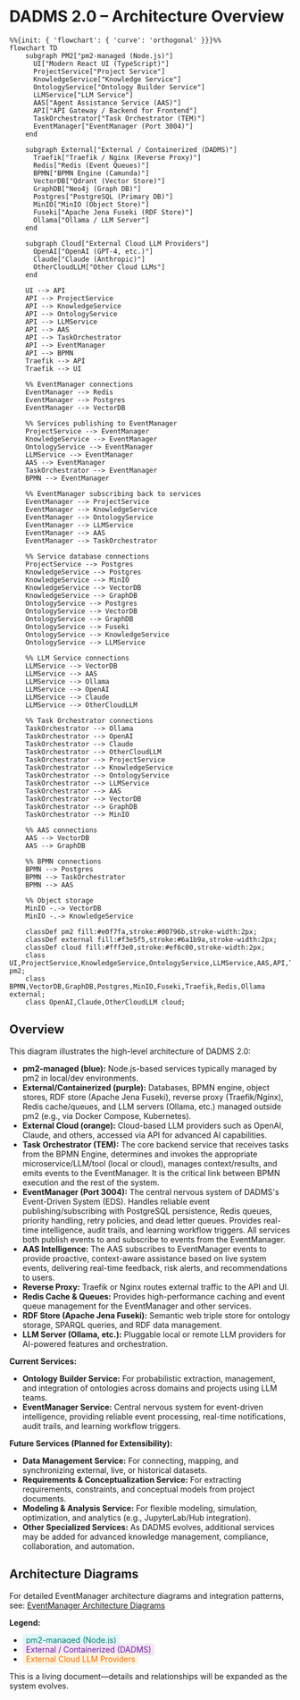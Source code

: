 # DADMS 2.0 – Architecture Overview

```mermaid
%%{init: { 'flowchart': { 'curve': 'orthogonal' }}}%%
flowchart TD
    subgraph PM2["pm2-managed (Node.js)"]
      UI["Modern React UI (TypeScript)"]
      ProjectService["Project Service"]
      KnowledgeService["Knowledge Service"]
      OntologyService["Ontology Builder Service"]
      LLMService["LLM Service"]
      AAS["Agent Assistance Service (AAS)"]
      API["API Gateway / Backend for Frontend"]
      TaskOrchestrator["Task Orchestrator (TEM)"]
      EventManager["EventManager (Port 3004)"]
    end

    subgraph External["External / Containerized (DADMS)"]
      Traefik["Traefik / Nginx (Reverse Proxy)"]
      Redis["Redis (Event Queues)"]
      BPMN["BPMN Engine (Camunda)"]
      VectorDB["Qdrant (Vector Store)"]
      GraphDB["Neo4j (Graph DB)"]
      Postgres["PostgreSQL (Primary DB)"]
      MinIO["MinIO (Object Store)"]
      Fuseki["Apache Jena Fuseki (RDF Store)"]
      Ollama["Ollama / LLM Server"]
    end

    subgraph Cloud["External Cloud LLM Providers"]
      OpenAI["OpenAI (GPT-4, etc.)"]
      Claude["Claude (Anthropic)"]
      OtherCloudLLM["Other Cloud LLMs"]
    end

    UI --> API
    API --> ProjectService
    API --> KnowledgeService
    API --> OntologyService
    API --> LLMService
    API --> AAS
    API --> TaskOrchestrator
    API --> EventManager
    API --> BPMN
    Traefik --> API
    Traefik --> UI
    
    %% EventManager connections
    EventManager --> Redis
    EventManager --> Postgres
    EventManager --> VectorDB
    
    %% Services publishing to EventManager
    ProjectService --> EventManager
    KnowledgeService --> EventManager
    OntologyService --> EventManager
    LLMService --> EventManager
    AAS --> EventManager
    TaskOrchestrator --> EventManager
    BPMN --> EventManager
    
    %% EventManager subscribing back to services
    EventManager --> ProjectService
    EventManager --> KnowledgeService
    EventManager --> OntologyService
    EventManager --> LLMService
    EventManager --> AAS
    EventManager --> TaskOrchestrator
    
    %% Service database connections
    ProjectService --> Postgres
    KnowledgeService --> Postgres
    KnowledgeService --> MinIO
    KnowledgeService --> VectorDB
    KnowledgeService --> GraphDB
    OntologyService --> Postgres
    OntologyService --> VectorDB
    OntologyService --> GraphDB
    OntologyService --> Fuseki
    OntologyService --> KnowledgeService
    OntologyService --> LLMService
    
    %% LLM Service connections
    LLMService --> VectorDB
    LLMService --> AAS
    LLMService --> Ollama
    LLMService --> OpenAI
    LLMService --> Claude
    LLMService --> OtherCloudLLM
    
    %% Task Orchestrator connections
    TaskOrchestrator --> Ollama
    TaskOrchestrator --> OpenAI
    TaskOrchestrator --> Claude
    TaskOrchestrator --> OtherCloudLLM
    TaskOrchestrator --> ProjectService
    TaskOrchestrator --> KnowledgeService
    TaskOrchestrator --> OntologyService
    TaskOrchestrator --> LLMService
    TaskOrchestrator --> AAS
    TaskOrchestrator --> VectorDB
    TaskOrchestrator --> GraphDB
    TaskOrchestrator --> MinIO
    
    %% AAS connections
    AAS --> VectorDB
    AAS --> GraphDB
    
    %% BPMN connections
    BPMN --> Postgres
    BPMN --> TaskOrchestrator
    BPMN --> AAS
    
    %% Object storage
    MinIO -.-> VectorDB
    MinIO -.-> KnowledgeService

    classDef pm2 fill:#e0f7fa,stroke:#00796b,stroke-width:2px;
    classDef external fill:#f3e5f5,stroke:#6a1b9a,stroke-width:2px;
    classDef cloud fill:#fff3e0,stroke:#ef6c00,stroke-width:2px;
    class UI,ProjectService,KnowledgeService,OntologyService,LLMService,AAS,API,TaskOrchestrator,EventManager pm2;
    class BPMN,VectorDB,GraphDB,Postgres,MinIO,Fuseki,Traefik,Redis,Ollama external;
    class OpenAI,Claude,OtherCloudLLM cloud;
```

## Overview

This diagram illustrates the high-level architecture of DADMS 2.0:
- **pm2-managed (blue):** Node.js-based services typically managed by pm2 in local/dev environments.
- **External/Containerized (purple):** Databases, BPMN engine, object stores, RDF store (Apache Jena Fuseki), reverse proxy (Traefik/Nginx), Redis cache/queues, and LLM servers (Ollama, etc.) managed outside pm2 (e.g., via Docker Compose, Kubernetes).
- **External Cloud (orange):** Cloud-based LLM providers such as OpenAI, Claude, and others, accessed via API for advanced AI capabilities.
- **Task Orchestrator (TEM):** The core backend service that receives tasks from the BPMN Engine, determines and invokes the appropriate microservice/LLM/tool (local or cloud), manages context/results, and emits events to the EventManager. It is the critical link between BPMN execution and the rest of the system.
- **EventManager (Port 3004):** The central nervous system of DADMS's Event-Driven System (EDS). Handles reliable event publishing/subscribing with PostgreSQL persistence, Redis queues, priority handling, retry policies, and dead letter queues. Provides real-time intelligence, audit trails, and learning workflow triggers. All services both publish events to and subscribe to events from the EventManager.
- **AAS Intelligence:** The AAS subscribes to EventManager events to provide proactive, context-aware assistance based on live system events, delivering real-time feedback, risk alerts, and recommendations to users.
- **Reverse Proxy:** Traefik or Nginx routes external traffic to the API and UI.
- **Redis Cache & Queues:** Provides high-performance caching and event queue management for the EventManager and other services.
- **RDF Store (Apache Jena Fuseki):** Semantic web triple store for ontology storage, SPARQL queries, and RDF data management.
- **LLM Server (Ollama, etc.):** Pluggable local or remote LLM providers for AI-powered features and orchestration.

**Current Services:**
- **Ontology Builder Service:** For probabilistic extraction, management, and integration of ontologies across domains and projects using LLM teams.
- **EventManager Service:** Central nervous system for event-driven intelligence, providing reliable event processing, real-time notifications, audit trails, and learning workflow triggers.

**Future Services (Planned for Extensibility):**
- **Data Management Service:** For connecting, mapping, and synchronizing external, live, or historical datasets.
- **Requirements & Conceptualization Service:** For extracting requirements, constraints, and conceptual models from project documents.
- **Modeling & Analysis Service:** For flexible modeling, simulation, optimization, and analytics (e.g., JupyterLab/Hub integration).
- **Other Specialized Services:** As DADMS evolves, additional services may be added for advanced knowledge management, compliance, collaboration, and automation.

## Architecture Diagrams

For detailed EventManager architecture diagrams and integration patterns, see: [EventManager Architecture Diagrams](./event_manager_diagrams.md)

**Legend:**
- <span style="background:#e0f7fa; color:#00796b; padding:2px 6px; border-radius:3px;">pm2-managed (Node.js)</span>
- <span style="background:#f3e5f5; color:#6a1b9a; padding:2px 6px; border-radius:3px;">External / Containerized (DADMS)</span>
- <span style="background:#fff3e0; color:#ef6c00; padding:2px 6px; border-radius:3px;">External Cloud LLM Providers</span>

This is a living document—details and relationships will be expanded as the system evolves. 